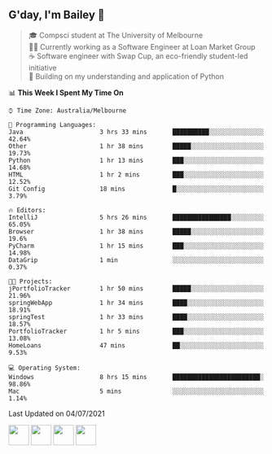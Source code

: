 ## G'day, I'm Bailey 👋

> 🎓 Compsci student at The University of Melbourne <br>
> 👨‍💻 Currently working as a Software Engineer at Loan Market Group <br>
> ☕️ Software engineer with Swap Cup, an eco-friendly student-led initiative <br>
> 🌱 Building on my understanding and application of Python

<!--START_SECTION:waka-->
📊 **This Week I Spent My Time On** 

```text
⌚︎ Time Zone: Australia/Melbourne

💬 Programming Languages: 
Java                     3 hrs 33 mins       ██████████░░░░░░░░░░░░░░░   42.64% 
Other                    1 hr 38 mins        █████░░░░░░░░░░░░░░░░░░░░   19.73% 
Python                   1 hr 13 mins        ███░░░░░░░░░░░░░░░░░░░░░░   14.68% 
HTML                     1 hr 2 mins         ███░░░░░░░░░░░░░░░░░░░░░░   12.52% 
Git Config               18 mins             █░░░░░░░░░░░░░░░░░░░░░░░░   3.79%

🔥 Editors: 
IntelliJ                 5 hrs 26 mins       ████████████████░░░░░░░░░   65.05% 
Browser                  1 hr 38 mins        █████░░░░░░░░░░░░░░░░░░░░   19.6% 
PyCharm                  1 hr 15 mins        ███░░░░░░░░░░░░░░░░░░░░░░   14.98% 
DataGrip                 1 min               ░░░░░░░░░░░░░░░░░░░░░░░░░   0.37%

🐱‍💻 Projects: 
jPortfolioTracker        1 hr 50 mins        █████░░░░░░░░░░░░░░░░░░░░   21.96% 
springWebApp             1 hr 34 mins        ████░░░░░░░░░░░░░░░░░░░░░   18.91% 
springTest               1 hr 33 mins        ████░░░░░░░░░░░░░░░░░░░░░   18.57% 
PortfolioTracker         1 hr 5 mins         ███░░░░░░░░░░░░░░░░░░░░░░   13.08% 
HomeLoans                47 mins             ██░░░░░░░░░░░░░░░░░░░░░░░   9.53%

💻 Operating System: 
Windows                  8 hrs 15 mins       ████████████████████████░   98.86% 
Mac                      5 mins              ░░░░░░░░░░░░░░░░░░░░░░░░░   1.14%

```


 Last Updated on 04/07/2021
<!--END_SECTION:waka-->

[<img height="40px" src="https://img.icons8.com/ios-filled/2x/linkedin.png">](https://linkedin.com/in/baileybutler1)
[<img height="40px" src="https://img.icons8.com/ios-filled/2x/github.png">](https://github.com/baely)
[<img height="40px" src="https://img.icons8.com/ios-filled/2x/salesforce.png">](https://trailblazer.me/id/baileybutler)
[<img height="40px" src="https://img.icons8.com/ios-filled/2x/instagram.png">](https://instagram.com/bae1y)
